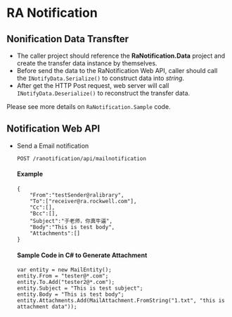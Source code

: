 # RA Notification

## Nonification Data Transfter

* The caller project should reference the **RaNotification.Data** project and create the transfer data instance by themselves.
* Before send the data to the RaNotification Web API, caller should call the `INotifyData.Serialize()` to construct data into _string_.
* After get the HTTP Post request, web server will call `INotifyData.Deserialize()` to reconstruct the transfer data.

Please see more details on `RaNotification.Sample` code.

## Notification Web API

* Send a Email notification

  ```text
  POST /ranotification/api/mailnotification
  ```
  #### Example
  ```text
  {
	  "From":"testSender@ralibrary",
	  "To":["receiver@ra.rockwell.com"],
	  "Cc":[],
	  "Bcc":[],
	  "Subject":"于老师，你真牛逼",
	  "Body":"This is test body",
	  "Attachments":[]
  }
  ```

  #### Sample Code in C# to Generate Attachment
  ```text
  var entity = new MailEntity();
  entity.From = "tester@*.com";
  entity.To.Add("tester2@*.com");
  entity.Subject = "This is test subject";
  entity.Body = "This is test body";
  entity.Attachments.Add(MailAttachment.FromString("1.txt", "this is attachment data"));
  ```


